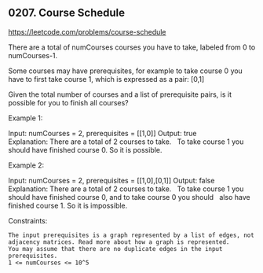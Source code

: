 ## 0207. Course Schedule

https://leetcode.com/problems/course-schedule

There are a total of numCourses courses you have to take, labeled from 0 to numCourses-1.

Some courses may have prerequisites, for example to take course 0 you have to first take course 1, which is expressed as a pair: [0,1]

Given the total number of courses and a list of prerequisite pairs, is it possible for you to finish all courses?

Example 1:

Input: numCourses = 2, prerequisites = [[1,0]]
Output: true
Explanation: There are a total of 2 courses to take.
  To take course 1 you should have finished course 0. So it is possible.

Example 2:

Input: numCourses = 2, prerequisites = [[1,0],[0,1]]
Output: false
Explanation: There are a total of 2 courses to take.
  To take course 1 you should have finished course 0, and to take course 0 you should
  also have finished course 1. So it is impossible.

Constraints:

    The input prerequisites is a graph represented by a list of edges, not adjacency matrices. Read more about how a graph is represented.
    You may assume that there are no duplicate edges in the input prerequisites.
    1 <= numCourses <= 10^5
